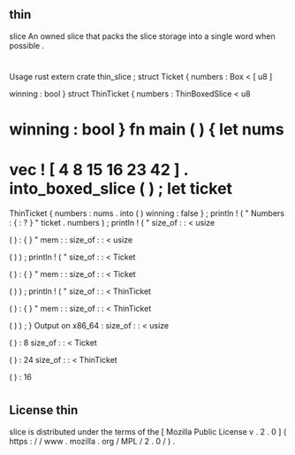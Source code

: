 #
thin
-
slice
An
owned
slice
that
packs
the
slice
storage
into
a
single
word
when
possible
.
#
#
Usage
rust
extern
crate
thin_slice
;
struct
Ticket
{
numbers
:
Box
<
[
u8
]
>
winning
:
bool
}
struct
ThinTicket
{
numbers
:
ThinBoxedSlice
<
u8
>
winning
:
bool
}
fn
main
(
)
{
let
nums
=
vec
!
[
4
8
15
16
23
42
]
.
into_boxed_slice
(
)
;
let
ticket
=
ThinTicket
{
numbers
:
nums
.
into
(
)
winning
:
false
}
;
println
!
(
"
Numbers
:
{
:
?
}
"
ticket
.
numbers
)
;
println
!
(
"
size_of
:
:
<
usize
>
(
)
:
{
}
"
mem
:
:
size_of
:
:
<
usize
>
(
)
)
;
println
!
(
"
size_of
:
:
<
Ticket
>
(
)
:
{
}
"
mem
:
:
size_of
:
:
<
Ticket
>
(
)
)
;
println
!
(
"
size_of
:
:
<
ThinTicket
>
(
)
:
{
}
"
mem
:
:
size_of
:
:
<
ThinTicket
>
(
)
)
;
}
Output
on
x86_64
:
size_of
:
:
<
usize
>
(
)
:
8
size_of
:
:
<
Ticket
>
(
)
:
24
size_of
:
:
<
ThinTicket
>
(
)
:
16
#
#
License
thin
-
slice
is
distributed
under
the
terms
of
the
[
Mozilla
Public
License
v
.
2
.
0
]
(
https
:
/
/
www
.
mozilla
.
org
/
MPL
/
2
.
0
/
)
.
